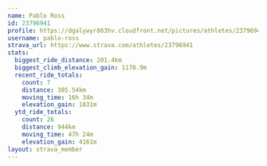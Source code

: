 ```yaml
---
name: Pablo Ross
id: 23796941
profile: https://dgalywyr863hv.cloudfront.net/pictures/athletes/23796941/14615399/1/large.jpg
username: pablo-ross
strava_url: https://www.strava.com/athletes/23796941
stats:
  biggest_ride_distance: 201.4km
  biggest_climb_elevation_gain: 1170.9m
  recent_ride_totals:
    count: 7
    distance: 385.54km
    moving_time: 16h 34m
    elevation_gain: 1831m
  ytd_ride_totals:
    count: 26
    distance: 944km
    moving_time: 47h 24m
    elevation_gain: 4161m
layout: strava_member
--- 
```

